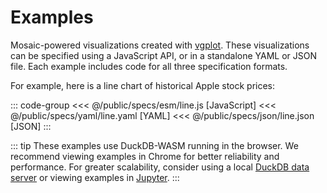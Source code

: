 # Examples

Mosaic-powered visualizations created with [vgplot](/vgplot/).
These visualizations can be specified using a JavaScript API, or in a standalone YAML or JSON file. Each example includes code for all three specification formats.

For example, here is a line chart of historical Apple stock prices:

<Example spec="/specs/yaml/line.yaml" />

::: code-group
<<< @/public/specs/esm/line.js [JavaScript]
<<< @/public/specs/yaml/line.yaml [YAML]
<<< @/public/specs/json/line.json [JSON]
:::

::: tip
These examples use DuckDB-WASM running in the browser.
We recommend viewing examples in Chrome for better reliability and performance.
For greater scalability, consider using a local [DuckDB data server](/duckdb/) or viewing examples in [Jupyter](/jupyter/).
:::
